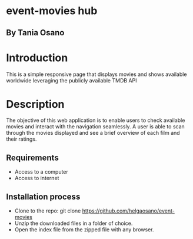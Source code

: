 
# event-movies hub

## By Tania Osano

# Introduction

This is a simple responsive page that displays movies and shows available worldwide leveraging the publicly available TMDB API

# Description 

The objective of this web application is to enable users to check available movies and interact with the navigation seamlessly.
A user is able to scan through the movies displayed and see a brief overview of each film and their ratings.

## Requirements

- Access to a computer 
- Access to internet

## Installation process 

- Clone to the repo: git clone https://github.com/helgaosano/event-movies
- Unzip the downloaded files in a folder of choice.
- Open the index file from the zipped file with any browser.



